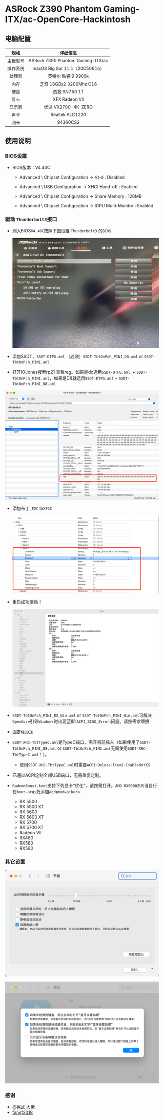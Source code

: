 # ASRock Z390 Phantom Gaming- ITX/ac-OpenCore-Hackintosh


## 电脑配置
|规格 | 详细信息|
|:-: | :-:|
|主板型号| ASRock Z390 Phantom Gaming-ITX/ac |
|操作系统| macOS Big Sur 11.1（20C5061b） |
|处理器| 英特尔 酷睿i9 9900k |
|内存| 芝奇 16GBx2 3200Mhz C16 |
|硬盘| 西数 SN750 1T |
|显卡| XFX Radeon VII |
|显示器| 优派 VX2780-4K-ZERO |
|声卡| Realtek ALC1220 |
|网卡| 94360CS2 |

## 使用说明

### BIOS设置

- BIOS版本：V4.40C

  - Advanced \ Chipset Configuration → Vt-d : Disabled

  - Advanced \ USB Configuration → XHCI Hand-off : Enabled

  - Advanced \ Chipset Configuration → Share Memory : 128MB

  - Advanced \ Chipset Configuration → IGPU Multi-Monitor : Enabled
    
### 驱动 `Thunderbolt3`接口

- 刷入BIOS`V4.40C`按照下图设置 `Thunderbolt3` 的`BIOS`

   ![BIOS](Docs/IMG_2487.jpeg)

- 添加SSDT，`SSDT-DTPG.aml` （必须）`SSDT-TbtOnPch_PINI_D8.aml` or `SSDT-TbtOnPch_PINI.aml`

- 打开IOJones搜索rp21 查看reg。如果是dc选用`SSDT-DTPG.aml `+ `SSDT-TbtOnPch_PINI.aml`，如果是D8就选用`SSDT-DTPG.aml` + `SSDT-TbtOnPch_PINI_D8.aml`

 ![IOJones](Docs/IMG_2488.png)

- 添加布丁`_E2C` to`XE2C`
 
  ![添加布丁](Docs/IMG_2489.png)
 
- 重启成功驱动！
  
  ![TB3](Docs/IMG_2490.png)
  
- `SSDT-TbtOnPch_PINI_D8_Win.aml` or `SSDT-TbtOnPch_PINI_Win.aml`可解决`OpenCore`引导`Windows`时出现蓝屏(`ACPI_BISO_Error`)问题。请按需求替换

-  [固定`域UUID`](https://github.com/Hush-vv/ASRock-Z390-Phantom-Gaming-ITXac-OpenCore-Hackintosh/blob/master/Docs/%E5%9B%BA%E5%AE%9A%60%E5%9F%9FUUID%60.md)

- `SSDT-XHC-TbtTypeC.aml`是TypeC端口，需开机前插入（如果使用了`SSDT-TbtOnPch_PINI_D8.aml` or `SSDT-TbtOnPch_PINI.aml`无需使用`SSDT-XHC-TbtTypeC.aml`！）。
  - 使用`SSDT-XHC-TbtTypeC.aml`时需要`ACPI`-`Delete`-`ltem1`-`Enabled`=`YES`

- 已通过ACPI定制全部USB端口，无需重复定制。

- `RadeonBoost.kext`支持下列显卡“优化”，请按需打开。`AMD RX5000系列`请自行在`boot-args`处添加`agdpmod=pikera`

  - RX 5500
  - RX 5500 XT
  - RX 5600
  - RX 5600 XT
  - RX 5700
  - RX 5700 XT
  - Radeon VII
  - RX480
  - RX580
  - RX590
  
### 其它设置
  
 ![其它设置1](Docs/IMG_2493.png)
   
 ![其它设置2](Docs/IMG_2494.png)
  
### 感谢
 
 -  @宪武 大佬
 - [fangf2018](https://github.com/fangf2018/ASRock-Z390-Phantom-ITX-OpenCore-Hackintosh)
  


